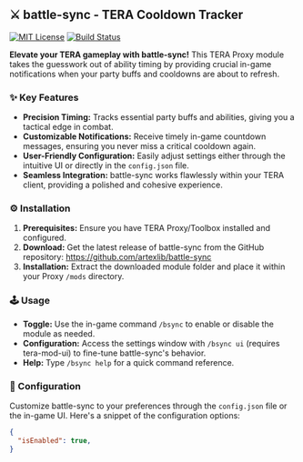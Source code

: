 ## ⚔️ battle-sync - TERA Cooldown Tracker 

[![MIT License](https://img.shields.io/badge/License-MIT-brightgreen.svg)](https://github.com/artexlib/battle-sync/blob/main/LICENSE)  [![Build Status](https://img.shields.io/badge/Build-passing-brightgreen)](https://github.com/artexlib/battle-sync)

**Elevate your TERA gameplay with battle-sync!** This TERA Proxy module takes the guesswork out of ability timing by providing crucial in-game notifications when your party buffs and cooldowns are about to refresh.

### ✨ Key Features

* **Precision Timing:** Tracks essential party buffs and abilities, giving you a tactical edge in combat.
* **Customizable Notifications:** Receive timely in-game countdown messages, ensuring you never miss a critical cooldown again.
* **User-Friendly Configuration:** Easily adjust settings either through the intuitive UI or directly in the `config.json` file.
* **Seamless Integration:** battle-sync works flawlessly within your TERA client, providing a polished and cohesive experience. 

### ⚙️ Installation

1. **Prerequisites:** Ensure you have TERA Proxy/Toolbox installed and configured.
2. **Download:** Get the latest release of battle-sync from the GitHub repository: https://github.com/artexlib/battle-sync
3. **Installation:** Extract the downloaded module folder and place it within your Proxy `/mods` directory.

### 🕹️ Usage

* **Toggle:** Use the in-game command `/bsync` to enable or disable the module as needed.
* **Configuration:** Access the settings window with `/bsync ui` (requires tera-mod-ui) to fine-tune battle-sync's behavior.
* **Help:**  Type `/bsync help` for a quick command reference.

### 🔧  Configuration

Customize battle-sync to your preferences through the `config.json` file or the in-game UI.  Here's a snippet of the configuration options:

```json
{
  "isEnabled": true,
}
